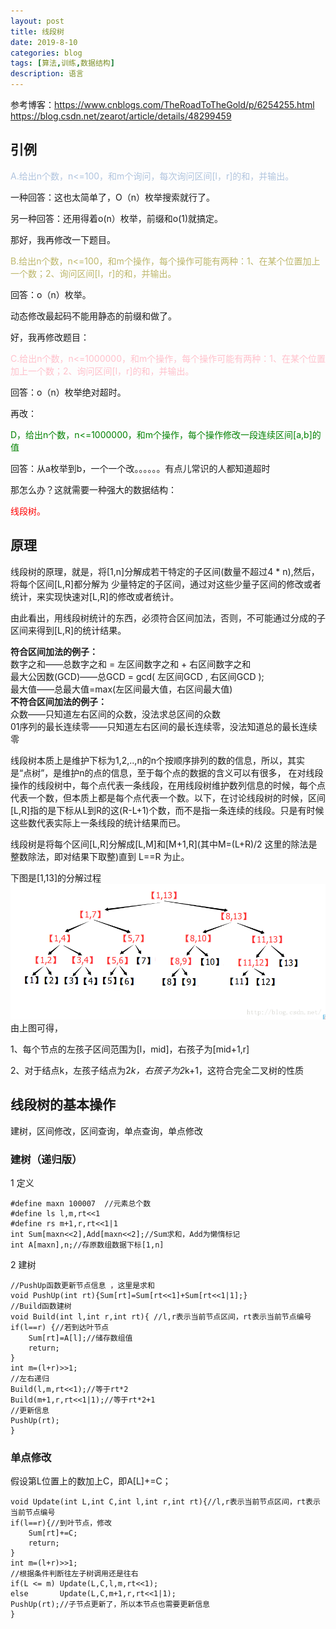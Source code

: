 ```yaml
---
layout: post
title: 线段树
date: 2019-8-10
categories: blog
tags: [算法,训练,数据结构]
description: 语言
---
```

参考博客：<https://www.cnblogs.com/TheRoadToTheGold/p/6254255.html><br/>
         <https://blog.csdn.net/zearot/article/details/48299459><br/>

## 引例
<p style="color: rgb(176,196,222);">A.给出n个数，n<=100，和m个询问，每次询问区间[l，r]的和，并输出。</p>

一种回答：这也太简单了，O（n）枚举搜索就行了。

另一种回答：还用得着o(n）枚举，前缀和o(1)就搞定。

那好，我再修改一下题目。

<p style="color: rgb(189,183,107);">B.给出n个数，n<=100，和m个操作，每个操作可能有两种：1、在某个位置加上一个数；2、询问区间[l，r]的和，并输出。

回答：o（n）枚举。</p>

动态修改最起码不能用静态的前缀和做了。

好，我再修改题目：

<p style="color: rgb(255,192,203);">C.给出n个数，n<=1000000，和m个操作，每个操作可能有两种：1、在某个位置加上一个数；2、询问区间[l，r]的和，并输出。</p>

回答：o（n）枚举绝对超时。

再改：

<p style="color: green;">D，给出n个数，n<=1000000，和m个操作，每个操作修改一段连续区间[a,b]的值</p>

回答：从a枚举到b，一个一个改。。。。。。有点儿常识的人都知道超时

那怎么办？这就需要一种强大的数据结构：<p style="color: red;">线段树。</p>

## 原理

线段树的原理，就是，将[1,n]分解成若干特定的子区间(数量不超过4 * n),然后，将每个区间[L,R]都分解为
少量特定的子区间，通过对这些少量子区间的修改或者统计，来实现快速对[L,R]的修改或者统计。<br/>

由此看出，用线段树统计的东西，必须符合区间加法，否则，不可能通过分成的子区间来得到[L,R]的统计结果。<br/>

**符合区间加法的例子：**<br/>
数字之和——总数字之和 = 左区间数字之和 + 右区间数字之和<br/>
最大公因数(GCD)——总GCD = gcd( 左区间GCD , 右区间GCD );<br/>
最大值——总最大值=max(左区间最大值，右区间最大值)<br/>
**不符合区间加法的例子：**<br/>
众数——只知道左右区间的众数，没法求总区间的众数<br/>
01序列的最长连续零——只知道左右区间的最长连续零，没法知道总的最长连续零<br/>

线段树本质上是维护下标为1,2,..,n的n个按顺序排列的数的信息，所以，其实是“点树”，是维护n的点的信息，至于每个点的数据的含义可以有很多，
在对线段操作的线段树中，每个点代表一条线段，在用线段树维护数列信息的时候，每个点代表一个数，但本质上都是每个点代表一个数。以下，在讨论线段树的时候，区间[L,R]指的是下标从L到R的这(R-L+1)个数，而不是指一条连续的线段。只是有时候这些数代表实际上一条线段的统计结果而已。


线段树是将每个区间[L,R]分解成[L,M]和[M+1,R](其中M=(L+R)/2 这里的除法是整数除法，即对结果下取整)直到 L==R 为止。

下图是[1,13]的分解过程
![tree](/img/tree.png)
由上图可得，

1、每个节点的左孩子区间范围为[l，mid]，右孩子为[mid+1,r]

2、对于结点k，左孩子结点为2*k，右孩子为2*k+1，这符合完全二叉树的性质

## 线段树的基本操作
建树，区间修改，区间查询，单点查询，单点修改

### 建树（递归版）
1 定义

    #define maxn 100007  //元素总个数
    #define ls l,m,rt<<1
    #define rs m+1,r,rt<<1|1
    int Sum[maxn<<2],Add[maxn<<2];//Sum求和，Add为懒惰标记 
    int A[maxn],n;//存原数组数据下标[1,n] 

2 建树

    //PushUp函数更新节点信息 ，这里是求和
    void PushUp(int rt){Sum[rt]=Sum[rt<<1]+Sum[rt<<1|1];}
    //Build函数建树 
    void Build(int l,int r,int rt){ //l,r表示当前节点区间，rt表示当前节点编号
	if(l==r) {//若到达叶节点 
		Sum[rt]=A[l];//储存数组值 
		return;
	}
	int m=(l+r)>>1;
	//左右递归 
	Build(l,m,rt<<1);//等于rt*2
	Build(m+1,r,rt<<1|1);//等于rt*2+1
	//更新信息 
	PushUp(rt);
    }

### 单点修改
假设第L位置上的数加上C，即A[L]+=C；

    void Update(int L,int C,int l,int r,int rt){//l,r表示当前节点区间，rt表示当前节点编号
	if(l==r){//到叶节点，修改 
		Sum[rt]+=C;
		return;
	}
	int m=(l+r)>>1;
	//根据条件判断往左子树调用还是往右 
	if(L <= m) Update(L,C,l,m,rt<<1);
	else       Update(L,C,m+1,r,rt<<1|1);
	PushUp(rt);//子节点更新了，所以本节点也需要更新信息 
    } 







